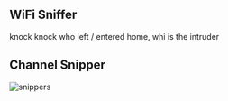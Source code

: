 ## WiFi Sniffer 
knock knock who left  / entered home, whi is the intruder

## Channel Snipper
![snippers](images/snipper.png)
